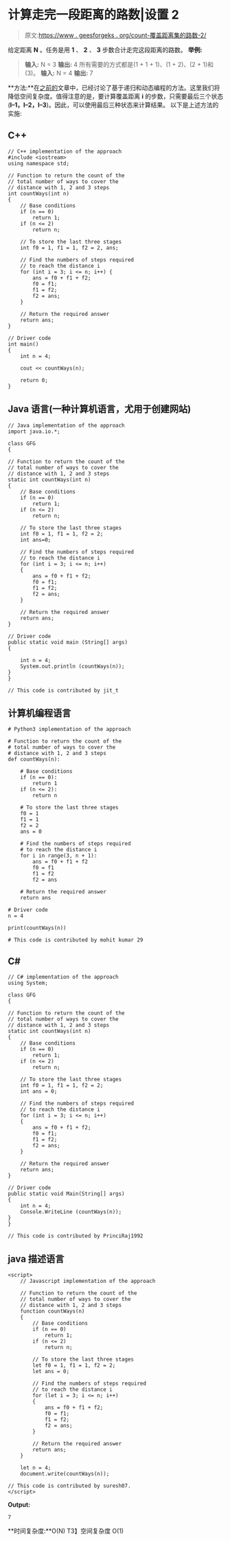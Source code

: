 # 计算走完一段距离的路数|设置 2

> 原文:[https://www . geesforgeks . org/count-覆盖距离集的路数-2/](https://www.geeksforgeeks.org/count-number-of-ways-to-cover-a-distance-set-2/)

给定距离 **N** 。任务是用 **1** 、 **2** 、 **3** 步数合计走完这段距离的路数。
**举例:**

> **输入:** N = 3
> **输出:** 4
> 所有需要的方式都是(1 + 1 + 1)、(1 + 2)、(2 + 1)和(3)。
> **输入:** N = 4
> **输出:** 7

**方法:**在[之前的](https://www.geeksforgeeks.org/count-number-of-ways-to-cover-a-distance/)文章中，已经讨论了基于递归和动态编程的方法。这里我们将降低空间复杂度。值得注意的是，要计算覆盖距离 **i** 的步数，只需要最后三个状态(**I–1，I–2，I–3**)。因此，可以使用最后三种状态来计算结果。
以下是上述方法的实施:

## C++

```
// C++ implementation of the approach
#include <iostream>
using namespace std;

// Function to return the count of the
// total number of ways to cover the
// distance with 1, 2 and 3 steps
int countWays(int n)
{
    // Base conditions
    if (n == 0)
        return 1;
    if (n <= 2)
        return n;

    // To store the last three stages
    int f0 = 1, f1 = 1, f2 = 2, ans;

    // Find the numbers of steps required
    // to reach the distance i
    for (int i = 3; i <= n; i++) {
        ans = f0 + f1 + f2;
        f0 = f1;
        f1 = f2;
        f2 = ans;
    }

    // Return the required answer
    return ans;
}

// Driver code
int main()
{
    int n = 4;

    cout << countWays(n);

    return 0;
}
```

## Java 语言(一种计算机语言，尤用于创建网站)

```
// Java implementation of the approach
import java.io.*;

class GFG
{

// Function to return the count of the
// total number of ways to cover the
// distance with 1, 2 and 3 steps
static int countWays(int n)
{
    // Base conditions
    if (n == 0)
        return 1;
    if (n <= 2)
        return n;

    // To store the last three stages
    int f0 = 1, f1 = 1, f2 = 2;
    int ans=0;

    // Find the numbers of steps required
    // to reach the distance i
    for (int i = 3; i <= n; i++)
    {
        ans = f0 + f1 + f2;
        f0 = f1;
        f1 = f2;
        f2 = ans;
    }

    // Return the required answer
    return ans;
}

// Driver code
public static void main (String[] args)
{

    int n = 4;
    System.out.println (countWays(n));
}
}

// This code is contributed by jit_t
```

## 计算机编程语言

```
# Python3 implementation of the approach

# Function to return the count of the
# total number of ways to cover the
# distance with 1, 2 and 3 steps
def countWays(n):

    # Base conditions
    if (n == 0):
        return 1
    if (n <= 2):
        return n

    # To store the last three stages
    f0 = 1
    f1 = 1
    f2 = 2
    ans = 0

    # Find the numbers of steps required
    # to reach the distance i
    for i in range(3, n + 1):
        ans = f0 + f1 + f2
        f0 = f1
        f1 = f2
        f2 = ans

    # Return the required answer
    return ans

# Driver code
n = 4

print(countWays(n))

# This code is contributed by mohit kumar 29
```

## C#

```
// C# implementation of the approach
using System;

class GFG
{

// Function to return the count of the
// total number of ways to cover the
// distance with 1, 2 and 3 steps
static int countWays(int n)
{
    // Base conditions
    if (n == 0)
        return 1;
    if (n <= 2)
        return n;

    // To store the last three stages
    int f0 = 1, f1 = 1, f2 = 2;
    int ans = 0;

    // Find the numbers of steps required
    // to reach the distance i
    for (int i = 3; i <= n; i++)
    {
        ans = f0 + f1 + f2;
        f0 = f1;
        f1 = f2;
        f2 = ans;
    }

    // Return the required answer
    return ans;
}

// Driver code
public static void Main(String[] args)
{
    int n = 4;
    Console.WriteLine (countWays(n));
}
}

// This code is contributed by PrinciRaj1992
```

## java 描述语言

```
<script>
    // Javascript implementation of the approach

    // Function to return the count of the
    // total number of ways to cover the
    // distance with 1, 2 and 3 steps
    function countWays(n)
    {
        // Base conditions
        if (n == 0)
            return 1;
        if (n <= 2)
            return n;

        // To store the last three stages
        let f0 = 1, f1 = 1, f2 = 2;
        let ans = 0;

        // Find the numbers of steps required
        // to reach the distance i
        for (let i = 3; i <= n; i++)
        {
            ans = f0 + f1 + f2;
            f0 = f1;
            f1 = f2;
            f2 = ans;
        }

        // Return the required answer
        return ans;
    }

    let n = 4;
    document.write(countWays(n));

// This code is contributed by suresh07.
</script>
```

**Output:** 

```
7
```

**时间复杂度:**O(N)
T3】空间复杂度 O(1)